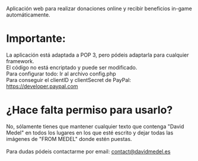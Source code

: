 Aplicación web para realizar donaciones online y recibir beneficios in-game automáticamente.

# Importante:
La aplicación está adaptada a POP 3, pero pódeis adaptarla para cualquier framework.<br/>
El código no está encriptado y puede ser modificado.<br/>
Para configurar todo: Ir al archivo config.php<br/>
Para conseguir el clientID y clientSecret de PayPal: https://developer.paypal.com<br/>

# ¿Hace falta permiso para usarlo?
No, sólamente tienes que mantener cualquier texto que contenga "David Medel" en todos los lugares en los que esté escrito y dejar todas las imágenes de "FROM MEDEL" donde estén puestas.<br/>
<br/>
Para dudas pódeis contactarme por email: contact@davidmedel.es
